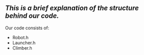 *This is a brief explanation of the structure behind our code.*
---------------
Our code consists of:
* Robot.h
* Launcher.h
* Climber.h
